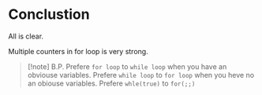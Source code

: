 # Conclustion

All is clear.

Multiple counters in for loop is very strong.

> [!note] B.P.
> Prefere `for loop` to `while loop` when you have an obviouse variables.
> Prefere `while loop` to `for loop` when you heve no an obiouse variables.
> Prefere `whle(true)` to `for(;;)`

